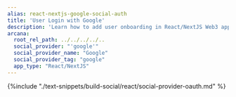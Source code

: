 ```yaml
---
alias: react-nextjs-google-social-auth
title: 'User Login with Google'
description: 'Learn how to add user onboarding in React/NextJS Web3 apps using custom login UI and Google as the social provider.'
arcana:
  root_rel_path: ../../../../..
  social_provider: "'google'"
  social_provider_name: "Google"
  social_provider_tag: "google"
  app_type: "React/NextJS"
---
```


{%include "./text-snippets/build-social/react/social-provider-oauth.md" %}